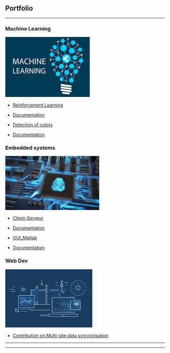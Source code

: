 ## Portfolio

---

### Machine Learning
<img src="images/machine.png?raw=true"/>

- [Reinforcement Learning](https://github.com/Ardouz11/Reinforcement_learning)
- [Documentation](https://github.com/Ardouz11/Reinforcement_learning/wiki)

- [Detection of colors ](https://github.com/Ardouz11/detection_color)
- [Documentation](https://github.com/Ardouz11/detection_color/wiki)



### Embedded systems
<img src="images/embedded.jpeg?raw=true"/>

- [Client-Serveur](https://github.com/Ardouz11/Client-Serveur)
- [Documentation](https://github.com/Ardouz11/Client-Serveur/blob/master/rapport.pdf)

- [GUI_Matlab](https://github.com/Ardouz11/GUI_Matlab)
- [Documentation](https://github.com/Ardouz11/GUI_Matlab/blob/master/Rapport.pdf)

### Web Dev
<img src="images/web.jpeg?raw=true"/>

- [Contribution on Multi-site data syncronisation ](https://github.com/oksyassine/YARLOMIA)

---




---

<!-- Remove above link if you don't want to attibute -->
